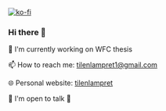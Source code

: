 [![ko-fi](https://ko-fi.com/img/githubbutton_sm.svg)](https://ko-fi.com/D1D13TVEF)

### Hi there 👋

🌱 I'm currently working on WFC thesis



📫 How to reach me: tilenlampret1@gmail.com

🌐 Personal website: [tilenlampret](https://tilenlampret.univer.se/)

💬 I'm open to talk 🤗

<!--
**tilenl/tilenl** is a ✨ _special_ ✨ repository because its `README.md` (this file) appears on your GitHub profile.

Here are some ideas to get you started:

- 🔭 I’m currently working on ...
- 🌱 I’m currently learning ...
- 👯 I’m looking to collaborate on ...
- 🤔 I’m looking for help with ...
- 💬 Ask me about ...
- 📫 How to reach me: ...
- 😄 Pronouns: ...
- ⚡ Fun fact: ...
-->
